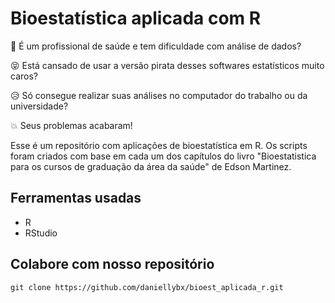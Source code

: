 # Bioestatística aplicada com R

:hospital: É um profissional de saúde e tem dificuldade com análise de dados? 

:stuck_out_tongue_closed_eyes: Está cansado de usar a versão pirata desses softwares estatísticos muito caros? 

:disappointed_relieved: Só consegue realizar suas análises no computador do trabalho ou da universidade?

:boom: Seus problemas acabaram!

Esse é um repositório com aplicações de bioestatística em R. Os scripts foram criados com base em cada um dos capítulos do livro "Bioestatistica para os cursos de graduação da área da saúde" de Edson Martinez. 

## Ferramentas usadas

- R 
- RStudio

## Colabore com nosso repositório
````
git clone https://github.com/daniellybx/bioest_aplicada_r.git
````
